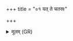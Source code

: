 +++
title = "०१ यत् ते चतस्रः"

+++
<details><summary>मूलम् (GR)</summary>

यत् ते चतस्रः प्रदिशो  
मनो जगाम दूरकम् ।  
तत् त आ वर्तयामसि-  
-इह क्षयाय जीवसे ॥
</details>
